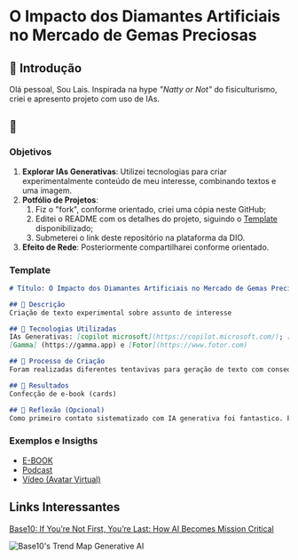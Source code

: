 # O Impacto dos Diamantes Artificiais no Mercado de Gemas Preciosas

## 🚀 Introdução

> 

Olá pessoal, Sou Lais.  Inspirada na hype _"Natty or Not"_ do fisiculturismo, criei e apresento projeto com uso de IAs.

## 🎯 

### Objetivos

1. **Explorar IAs Generativas**: Utilizei tecnologias para criar experimentalmente conteúdo de meu interesse, combinando textos e uma imagem.
1. **Potfólio de Projetos**:
    1. Fiz o "fork", conforme orientado, criei uma cópia neste GitHub;
    2. Editei o README com os detalhes do projeto, siguindo o [Template](#template) disponibilizado;
    3. Submeterei o link deste repositório na plataforma da DIO. 
1. **Efeito de Rede**: Posteriormente compartilharei conforme orientado.

### Template

```markdown
# Título: O Impacto dos Diamantes Artificiais no Mercado de Gemas Preciosas

## 📒 Descrição
Criação de texto experimental sobre assunto de interesse

## 🤖 Tecnologias Utilizadas
IAs Generativas: [copilot microsoft](https://copilot.microsoft.com/); [Gemini google](https://gemini.google.com/);
[Gamma] (https://gamma.app) e [Fotor](https://www.fotor.com) 

## 🧐 Processo de Criação
Foram realizadas diferentes tentavivas para geração de texto com consequentes ajustes de prompt para observar os resultados. Posteriormente o texto foi formatado e realizada pesquisa de uma figura a ser adicionada.

## 🚀 Resultados
Confecção de e-book (cards)

## 💭 Reflexão (Opcional)
Como primeiro contato sistematizado com IA generativa foi fantastico. Foi descortinado um panorâma totalmente novo, surpreendente, cheio de grandes possibilidades e ferramentas a explorar.
```

### Exemplos e Insigths

- [E-BOOK](/exemplos/E-BOOK.md)
- [Podcast](/exemplos/PODCAST.md)
- [Vídeo (Avatar Virtual)](/exemplos/VIDEO.md)

## Links Interessantes

[Base10: If You’re Not First, You’re Last: How AI Becomes Mission Critical](https://base10.vc/post/generative-ai-mission-critical/)

![Base10's Trend Map Generative AI](https://github.com/digitalinnovationone/lab-natty-or-not/assets/730492/f4df26e8-f8f7-4419-8252-c69d73ea930c)
